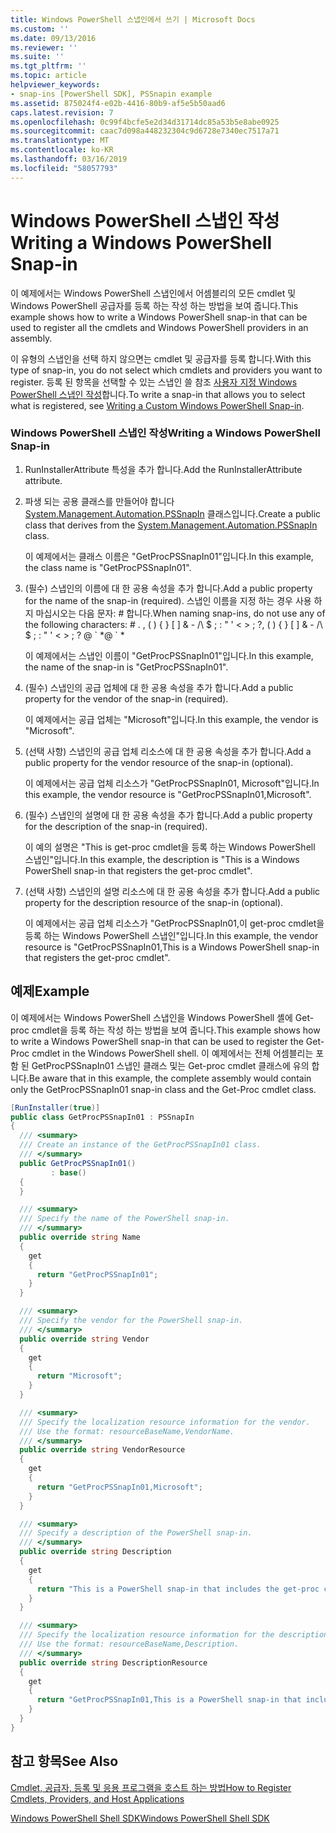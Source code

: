```yaml
---
title: Windows PowerShell 스냅인에서 쓰기 | Microsoft Docs
ms.custom: ''
ms.date: 09/13/2016
ms.reviewer: ''
ms.suite: ''
ms.tgt_pltfrm: ''
ms.topic: article
helpviewer_keywords:
- snap-ins [PowerShell SDK], PSSnapin example
ms.assetid: 875024f4-e02b-4416-80b9-af5e5b50aad6
caps.latest.revision: 7
ms.openlocfilehash: 0c99f4bcfe5e2d34d31714dc85a53b5e8abe0925
ms.sourcegitcommit: caac7d098a448232304c9d6728e7340ec7517a71
ms.translationtype: MT
ms.contentlocale: ko-KR
ms.lasthandoff: 03/16/2019
ms.locfileid: "58057793"
---
```

# <a name="writing-a-windows-powershell-snap-in"></a><span data-ttu-id="5800f-102">Windows PowerShell 스냅인 작성</span><span class="sxs-lookup"><span data-stu-id="5800f-102">Writing a Windows PowerShell Snap-in</span></span>

<span data-ttu-id="5800f-103">이 예제에서는 Windows PowerShell 스냅인에서 어셈블리의 모든 cmdlet 및 Windows PowerShell 공급자를 등록 하는 작성 하는 방법을 보여 줍니다.</span><span class="sxs-lookup"><span data-stu-id="5800f-103">This example shows how to write a Windows PowerShell snap-in that can be used to register all the cmdlets and Windows PowerShell providers in an assembly.</span></span>

<span data-ttu-id="5800f-104">이 유형의 스냅인을 선택 하지 않으면는 cmdlet 및 공급자를 등록 합니다.</span><span class="sxs-lookup"><span data-stu-id="5800f-104">With this type of snap-in, you do not select which cmdlets and providers you want to register.</span></span> <span data-ttu-id="5800f-105">등록 된 항목을 선택할 수 있는 스냅인 쓸 참조 [사용자 지정 Windows PowerShell 스냅인 작성](./writing-a-custom-windows-powershell-snap-in.md)합니다.</span><span class="sxs-lookup"><span data-stu-id="5800f-105">To write a snap-in that allows you to select what is registered, see [Writing a Custom Windows PowerShell Snap-in](./writing-a-custom-windows-powershell-snap-in.md).</span></span>

### <a name="writing-a-windows-powershell-snap-in"></a><span data-ttu-id="5800f-106">Windows PowerShell 스냅인 작성</span><span class="sxs-lookup"><span data-stu-id="5800f-106">Writing a Windows PowerShell Snap-in</span></span>

1. <span data-ttu-id="5800f-107">RunInstallerAttribute 특성을 추가 합니다.</span><span class="sxs-lookup"><span data-stu-id="5800f-107">Add the RunInstallerAttribute attribute.</span></span>

2. <span data-ttu-id="5800f-108">파생 되는 공용 클래스를 만들어야 합니다 [System.Management.Automation.PSSnapIn](/dotnet/api/System.Management.Automation.PSSnapIn) 클래스입니다.</span><span class="sxs-lookup"><span data-stu-id="5800f-108">Create a public class that derives from the [System.Management.Automation.PSSnapIn](/dotnet/api/System.Management.Automation.PSSnapIn) class.</span></span>

    <span data-ttu-id="5800f-109">이 예제에서는 클래스 이름은 "GetProcPSSnapIn01"입니다.</span><span class="sxs-lookup"><span data-stu-id="5800f-109">In this example, the class name is "GetProcPSSnapIn01".</span></span>

3. <span data-ttu-id="5800f-110">(필수) 스냅인의 이름에 대 한 공용 속성을 추가 합니다.</span><span class="sxs-lookup"><span data-stu-id="5800f-110">Add a public property for the name of the snap-in (required).</span></span> <span data-ttu-id="5800f-111">스냅인 이름을 지정 하는 경우 사용 하지 마십시오는 다음 문자: # 합니다.</span><span class="sxs-lookup"><span data-stu-id="5800f-111">When naming snap-ins, do not use any of the following characters: # .</span></span> <span data-ttu-id="5800f-112">, ( ) { } [ ] & - /\ $ ; : " ' \< > ; ?</span><span class="sxs-lookup"><span data-stu-id="5800f-112">, ( ) { } [ ] & - /\ $ ; : " ' \< > ; ?</span></span> <span data-ttu-id="5800f-113">@ \` \*</span><span class="sxs-lookup"><span data-stu-id="5800f-113">@ \` \*</span></span>

    <span data-ttu-id="5800f-114">이 예제에서는 스냅인 이름이 "GetProcPSSnapIn01"입니다.</span><span class="sxs-lookup"><span data-stu-id="5800f-114">In this example, the name of the snap-in is "GetProcPSSnapIn01".</span></span>

4. <span data-ttu-id="5800f-115">(필수) 스냅인의 공급 업체에 대 한 공용 속성을 추가 합니다.</span><span class="sxs-lookup"><span data-stu-id="5800f-115">Add a public property for the vendor of the snap-in (required).</span></span>

    <span data-ttu-id="5800f-116">이 예제에서는 공급 업체는 "Microsoft"입니다.</span><span class="sxs-lookup"><span data-stu-id="5800f-116">In this example, the vendor is "Microsoft".</span></span>

5. <span data-ttu-id="5800f-117">(선택 사항) 스냅인의 공급 업체 리소스에 대 한 공용 속성을 추가 합니다.</span><span class="sxs-lookup"><span data-stu-id="5800f-117">Add a public property for the vendor resource of the snap-in (optional).</span></span>

    <span data-ttu-id="5800f-118">이 예제에서는 공급 업체 리소스가 "GetProcPSSnapIn01, Microsoft"입니다.</span><span class="sxs-lookup"><span data-stu-id="5800f-118">In this example, the vendor resource is "GetProcPSSnapIn01,Microsoft".</span></span>

6. <span data-ttu-id="5800f-119">(필수) 스냅인의 설명에 대 한 공용 속성을 추가 합니다.</span><span class="sxs-lookup"><span data-stu-id="5800f-119">Add a public property for the description of the snap-in (required).</span></span>

    <span data-ttu-id="5800f-120">이 예의 설명은 "This is get-proc cmdlet을 등록 하는 Windows PowerShell 스냅인"입니다.</span><span class="sxs-lookup"><span data-stu-id="5800f-120">In this example, the description is "This is a Windows PowerShell snap-in that registers the get-proc cmdlet".</span></span>

7. <span data-ttu-id="5800f-121">(선택 사항) 스냅인의 설명 리소스에 대 한 공용 속성을 추가 합니다.</span><span class="sxs-lookup"><span data-stu-id="5800f-121">Add a public property for the description resource of the snap-in (optional).</span></span>

    <span data-ttu-id="5800f-122">이 예제에서는 공급 업체 리소스가 "GetProcPSSnapIn01,이 get-proc cmdlet을 등록 하는 Windows PowerShell 스냅인"입니다.</span><span class="sxs-lookup"><span data-stu-id="5800f-122">In this example, the vendor resource is "GetProcPSSnapIn01,This is a Windows PowerShell snap-in that registers the get-proc cmdlet".</span></span>

## <a name="example"></a><span data-ttu-id="5800f-123">예제</span><span class="sxs-lookup"><span data-stu-id="5800f-123">Example</span></span>

<span data-ttu-id="5800f-124">이 예제에서는 Windows PowerShell 스냅인을 Windows PowerShell 셸에 Get-proc cmdlet을 등록 하는 작성 하는 방법을 보여 줍니다.</span><span class="sxs-lookup"><span data-stu-id="5800f-124">This example shows how to write a Windows PowerShell snap-in that can be used to register the Get-Proc cmdlet in the Windows PowerShell shell.</span></span> <span data-ttu-id="5800f-125">이 예제에서는 전체 어셈블리는 포함 된 GetProcPSSnapIn01 스냅인 클래스 및는 Get-proc cmdlet 클래스에 유의 합니다.</span><span class="sxs-lookup"><span data-stu-id="5800f-125">Be aware that in this example, the complete assembly would contain only the GetProcPSSnapIn01 snap-in class and the Get-Proc cmdlet class.</span></span>

```csharp
[RunInstaller(true)]
public class GetProcPSSnapIn01 : PSSnapIn
{
  /// <summary>
  /// Create an instance of the GetProcPSSnapIn01 class.
  /// </summary>
  public GetProcPSSnapIn01()
         : base()
  {
  }

  /// <summary>
  /// Specify the name of the PowerShell snap-in.
  /// </summary>
  public override string Name
  {
    get
    {
      return "GetProcPSSnapIn01";
    }
  }

  /// <summary>
  /// Specify the vendor for the PowerShell snap-in.
  /// </summary>
  public override string Vendor
  {
    get
    {
      return "Microsoft";
    }
  }

  /// <summary>
  /// Specify the localization resource information for the vendor.
  /// Use the format: resourceBaseName,VendorName.
  /// </summary>
  public override string VendorResource
  {
    get
    {
      return "GetProcPSSnapIn01,Microsoft";
    }
  }

  /// <summary>
  /// Specify a description of the PowerShell snap-in.
  /// </summary>
  public override string Description
  {
    get
    {
      return "This is a PowerShell snap-in that includes the get-proc cmdlet.";
    }
  }

  /// <summary>
  /// Specify the localization resource information for the description.
  /// Use the format: resourceBaseName,Description.
  /// </summary>
  public override string DescriptionResource
  {
    get
    {
      return "GetProcPSSnapIn01,This is a PowerShell snap-in that includes the get-proc cmdlet.";
    }
  }
}
```

## <a name="see-also"></a><span data-ttu-id="5800f-126">참고 항목</span><span class="sxs-lookup"><span data-stu-id="5800f-126">See Also</span></span>

[<span data-ttu-id="5800f-127">Cmdlet, 공급자, 등록 및 응용 프로그램을 호스트 하는 방법</span><span class="sxs-lookup"><span data-stu-id="5800f-127">How to Register Cmdlets, Providers, and Host Applications</span></span>](http://msdn.microsoft.com/en-us/a41e9054-29c8-40ab-bf2b-8ce4e7ec1c8c)

[<span data-ttu-id="5800f-128">Windows PowerShell Shell SDK</span><span class="sxs-lookup"><span data-stu-id="5800f-128">Windows PowerShell Shell SDK</span></span>](../windows-powershell-reference.md)
